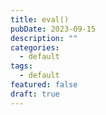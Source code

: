 ```yaml
---
title: eval()
pubDate: 2023-09-15
description: ""
categories:
  - default
tags:
  - default
featured: false
draft: true
---
```

